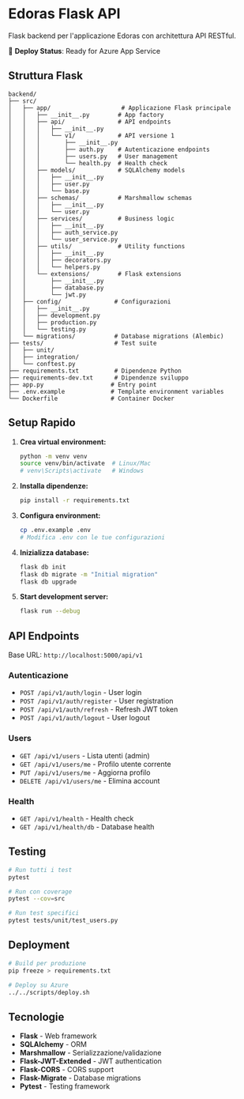 # Edoras Flask API

Flask backend per l'applicazione Edoras con architettura API RESTful.

🚀 **Deploy Status**: Ready for Azure App Service

## Struttura Flask

```
backend/
├── src/
│   ├── app/                    # Applicazione Flask principale
│   │   ├── __init__.py        # App factory
│   │   ├── api/               # API endpoints
│   │   │   ├── __init__.py
│   │   │   └── v1/            # API versione 1
│   │   │       ├── __init__.py
│   │   │       ├── auth.py    # Autenticazione endpoints
│   │   │       ├── users.py   # User management
│   │   │       └── health.py  # Health check
│   │   ├── models/            # SQLAlchemy models
│   │   │   ├── __init__.py
│   │   │   ├── user.py
│   │   │   └── base.py
│   │   ├── schemas/           # Marshmallow schemas
│   │   │   ├── __init__.py
│   │   │   └── user.py
│   │   ├── services/          # Business logic
│   │   │   ├── __init__.py
│   │   │   ├── auth_service.py
│   │   │   └── user_service.py
│   │   ├── utils/             # Utility functions
│   │   │   ├── __init__.py
│   │   │   ├── decorators.py
│   │   │   └── helpers.py
│   │   └── extensions/        # Flask extensions
│   │       ├── __init__.py
│   │       ├── database.py
│   │       └── jwt.py
│   ├── config/               # Configurazioni
│   │   ├── __init__.py
│   │   ├── development.py
│   │   ├── production.py
│   │   └── testing.py
│   └── migrations/           # Database migrations (Alembic)
├── tests/                    # Test suite
│   ├── unit/
│   ├── integration/
│   └── conftest.py
├── requirements.txt          # Dipendenze Python
├── requirements-dev.txt      # Dipendenze sviluppo
├── app.py                   # Entry point
├── .env.example             # Template environment variables
└── Dockerfile               # Container Docker
```

## Setup Rapido

1. **Crea virtual environment:**
   ```bash
   python -m venv venv
   source venv/bin/activate  # Linux/Mac
   # venv\Scripts\activate   # Windows
   ```

2. **Installa dipendenze:**
   ```bash
   pip install -r requirements.txt
   ```

3. **Configura environment:**
   ```bash
   cp .env.example .env
   # Modifica .env con le tue configurazioni
   ```

4. **Inizializza database:**
   ```bash
   flask db init
   flask db migrate -m "Initial migration"
   flask db upgrade
   ```

5. **Start development server:**
   ```bash
   flask run --debug
   ```

## API Endpoints

Base URL: `http://localhost:5000/api/v1`

### Autenticazione
- `POST /api/v1/auth/login` - User login
- `POST /api/v1/auth/register` - User registration
- `POST /api/v1/auth/refresh` - Refresh JWT token
- `POST /api/v1/auth/logout` - User logout

### Users
- `GET /api/v1/users` - Lista utenti (admin)
- `GET /api/v1/users/me` - Profilo utente corrente
- `PUT /api/v1/users/me` - Aggiorna profilo
- `DELETE /api/v1/users/me` - Elimina account

### Health
- `GET /api/v1/health` - Health check
- `GET /api/v1/health/db` - Database health

## Testing

```bash
# Run tutti i test
pytest

# Run con coverage
pytest --cov=src

# Run test specifici
pytest tests/unit/test_users.py
```

## Deployment

```bash
# Build per produzione
pip freeze > requirements.txt

# Deploy su Azure
../../scripts/deploy.sh
```

## Tecnologie

- **Flask** - Web framework
- **SQLAlchemy** - ORM
- **Marshmallow** - Serializzazione/validazione
- **Flask-JWT-Extended** - JWT authentication
- **Flask-CORS** - CORS support
- **Flask-Migrate** - Database migrations
- **Pytest** - Testing framework
